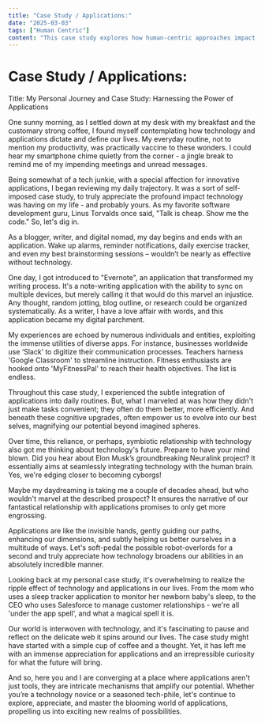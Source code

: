 ```yaml
---
title: "Case Study / Applications:"
date: "2025-03-03"
tags: ["Human Centric"]
content: "This case study explores how human-centric approaches impact real-world applications. We look at practical industry use cases..."
---
```


# Case Study / Applications:

Title: My Personal Journey and Case Study: Harnessing the Power of Applications

One sunny morning, as I settled down at my desk with my breakfast and the customary strong coffee, I found myself contemplating how technology and applications dictate and define our lives. My everyday routine, not to mention my productivity, was practically vaccine to these wonders. I could hear my smartphone chime quietly from the corner - a jingle break to remind me of my impending meetings and unread messages.

Being somewhat of a tech junkie, with a special affection for innovative applications, I began reviewing my daily trajectory. It was a sort of self-imposed case study, to truly appreciate the profound impact technology was having on my life - and probably yours. As my favorite software development guru, Linus Torvalds once said, "Talk is cheap. Show me the code." So, let's dig in.

As a blogger, writer, and digital nomad, my day begins and ends with an application. Wake up alarms, reminder notifications, daily exercise tracker, and even my best brainstorming sessions – wouldn’t be nearly as effective without technology.

One day, I got introduced to "Evernote", an application that transformed my writing process. It's a note-writing application with the ability to sync on multiple devices, but merely calling it that would do this marvel an injustice. Any thought, random jotting, blog outline, or research could be organized systematically. As a writer, I have a love affair with words, and this application became my digital parchment.

My experiences are echoed by numerous individuals and entities, exploiting the immense utilities of diverse apps. For instance, businesses worldwide use ‘Slack’ to digitize their communication processes. Teachers harness 'Google Classroom' to streamline instruction. Fitness enthusiasts are hooked onto 'MyFitnessPal' to reach their health objectives. The list is endless.

Throughout this case study, I experienced the subtle integration of applications into daily routines. But, what I marveled at was how they didn't just make tasks convenient; they often do them better, more efficiently. And beneath these cognitive upgrades, often empower us to evolve into our best selves, magnifying our potential beyond imagined spheres. 

Over time, this reliance, or perhaps, symbiotic relationship with technology also got me thinking about technology's future. Prepare to have your mind blown. Did you hear about Elon Musk’s groundbreaking Neuralink project? It essentially aims at seamlessly integrating technology with the human brain. Yes, we're edging closer to becoming cyborgs!

Maybe my daydreaming is taking me a couple of decades ahead, but who wouldn't marvel at the described prospect? It ensures the narrative of our fantastical relationship with applications promises to only get more engrossing.

Applications are like the invisible hands, gently guiding our paths, enhancing our dimensions, and subtly helping us better ourselves in a multitude of ways. Let's soft-pedal the possible robot-overlords for a second and truly appreciate how technology broadens our abilities in an absolutely incredible manner.

Looking back at my personal case study, it's overwhelming to realize the ripple effect of technology and applications in our lives. From the mom who uses a sleep tracker application to monitor her newborn baby's sleep, to the CEO who uses Salesforce to manage customer relationships - we're all 'under the app spell', and what a magical spell it is.

Our world is interwoven with technology, and it's fascinating to pause and reflect on the delicate web it spins around our lives. The case study might have started with a simple cup of coffee and a thought. Yet, it has left me with an immense appreciation for applications and an irrepressible curiosity for what the future will bring.

And so, here you and I are converging at a place where applications aren't just tools, they are intricate mechanisms that amplify our potential. Whether you’re a technology novice or a seasoned tech-phile, let's continue to explore, appreciate, and master the blooming world of applications, propelling us into exciting new realms of possibilities.

